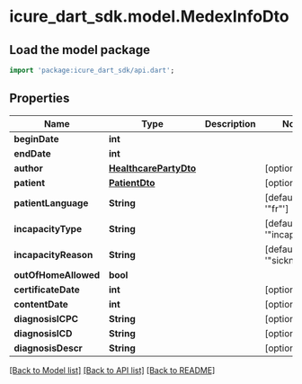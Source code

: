 # icure_dart_sdk.model.MedexInfoDto

## Load the model package
```dart
import 'package:icure_dart_sdk/api.dart';
```

## Properties
Name | Type | Description | Notes
------------ | ------------- | ------------- | -------------
**beginDate** | **int** |  | 
**endDate** | **int** |  | 
**author** | [**HealthcarePartyDto**](HealthcarePartyDto.md) |  | [optional] 
**patient** | [**PatientDto**](PatientDto.md) |  | [optional] 
**patientLanguage** | **String** |  | [default to '"fr"']
**incapacityType** | **String** |  | [default to '"incapacity"']
**incapacityReason** | **String** |  | [default to '"sickness"']
**outOfHomeAllowed** | **bool** |  | 
**certificateDate** | **int** |  | [optional] 
**contentDate** | **int** |  | [optional] 
**diagnosisICPC** | **String** |  | [optional] 
**diagnosisICD** | **String** |  | [optional] 
**diagnosisDescr** | **String** |  | [optional] 

[[Back to Model list]](../README.md#documentation-for-models) [[Back to API list]](../README.md#documentation-for-api-endpoints) [[Back to README]](../README.md)


